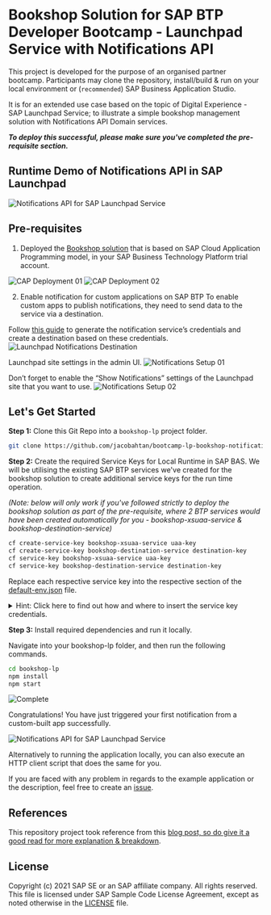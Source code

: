 # Bookshop Solution for SAP BTP Developer Bootcamp - Launchpad Service with Notifications API

This project is developed for the purpose of an organised partner bootcamp. Participants may clone the repository, install/build & run on your local environment or (`recommended`) SAP Business Application Studio. 

It is for an extended use case based on the topic of Digital Experience - SAP Launchpad Service; to illustrate a simple bookshop management solution with Notifications API Domain services. 

_**To deploy this successful, please make sure you've completed the pre-requisite section.**_

## Runtime Demo of Notifications API in SAP Launchpad
![Notifications API for SAP Launchpad Service](https://user-images.githubusercontent.com/8436161/143732756-f79f8931-a706-4ff4-998e-b1a6ec74a344.png?raw=true)

## Pre-requisites
1. Deployed the [Bookshop solution](https://github.com/jacobahtan/bootcamp-cap-bookshop) that is based on SAP Cloud Application Programming model, in your SAP Business Technology Platform trial account.


![CAP Deployment 01](https://user-images.githubusercontent.com/8436161/143733017-f38d3bea-5498-473d-aa1f-4f446f72c64c.png?raw=true)
![CAP Deployment 02](https://user-images.githubusercontent.com/8436161/143733030-dc069dbc-053f-41ff-92bd-9aef32c68dcc.png?raw=true)


2. Enable notification for custom applications on SAP BTP
To enable custom apps to publish notifications, they need to send data to the service via a destination.

Follow [this guide](https://help.sap.com/viewer/8c8e1958338140699bd4811b37b82ece/Cloud/en-US/d5429a2a5d9a4425a461aa06c4ee84e4.html) to generate the notification service’s credentials and create a destination based on these credentials.
![Launchpad Notifications Destination](https://user-images.githubusercontent.com/8436161/143769102-5b5f435a-684c-4070-a4c2-c0582363151e.png?raw=true)

Launchpad site settings in the admin UI.
![Notifications Setup 01](https://user-images.githubusercontent.com/8436161/143733113-c06c290e-b516-4ed1-afdc-249785848bd1.png?raw=true)

Don’t forget to enable the “Show Notifications” settings of the Launchpad site that you want to use.
![Notifications Setup 02](https://user-images.githubusercontent.com/8436161/143733115-b07f9cbb-6a67-4641-ae68-22c1ed1093ed.png?raw=true)


## Let's Get Started
**Step 1:** Clone this Git Repo into a `bookshop-lp` project folder.
```bash
git clone https://github.com/jacobahtan/bootcamp-lp-bookshop-notifications.git bookshop-lp
```
**Step 2:** Create the required Service Keys for Local Runtime in SAP BAS.
We will be utilising the existing SAP BTP services we've created for the bookshop solution to create additional service keys for the run time operation.

_(Note: below will only work if you've followed strictly to deploy the bookshop solution as part of the pre-requisite, where 2 BTP services would have been created automatically for you - bookshop-xsuaa-service & bookshop-destination-service)_
```bash
cf create-service-key bookshop-xsuaa-service uaa-key
cf create-service-key bookshop-destination-service destination-key
cf service-key bookshop-xsuaa-service uaa-key 
cf service-key bookshop-destination-service destination-key
```
Replace each respective service key into the respective section of the [default-env.json](https://github.com/jacobahtan/bootcamp-lp-bookshop-notifications/blob/main/default-env.json) file.
<p></p>
<details>
  <summary>Hint: Click here to find out how and where to insert the service key credentials.</summary>

<img src="https://user-images.githubusercontent.com/8436161/143735203-57f3c08b-e4c9-4492-90fd-fe0cbe765bcc.gif" width="100%">

</details>

**Step 3:** Install required dependencies and run it locally.

Navigate into your bookshop-lp folder, and then run the following commands.
```bash
cd bookshop-lp
npm install
npm start
```
![Complete](https://user-images.githubusercontent.com/8436161/143735962-ca5f53f4-dc5b-458f-bfce-7f08ad1b9c69.png?raw=true)

Congratulations! You have just triggered your first notification from a custom-built app successfully.

![Notifications API for SAP Launchpad Service](https://user-images.githubusercontent.com/8436161/143732782-32ed06c4-4d79-4745-8530-f43c37637808.png?raw=true)

Alternatively to running the application locally, you can also execute an HTTP client script that does the same for you. 

If you are faced with any problem in regards to the example application or the description, feel free to create an [issue](https://github.com/jacobahtan/bootcamp-lp-bookshop-notifications/issues).

## References

This repository project took reference from this [blog post, so do give it a good read for more explanation & breakdown](https://blogs.sap.com/2021/07/06/sending-notifications-from-sap-btp-applications-to-the-sap-fiori-launchpad/).


## License

Copyright (c) 2021 SAP SE or an SAP affiliate company. All rights reserved. This file is licensed under SAP Sample Code License Agreement, except as noted otherwise in the [LICENSE](/LICENSE) file.
